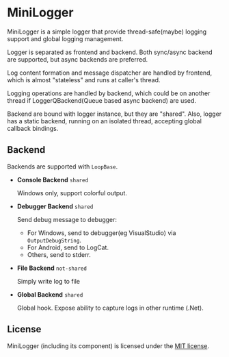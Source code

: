 # MiniLogger

MiniLogger is a simple logger that provide thread-safe(maybe) logging support and global logging management.

Logger is separated as frontend and backend. Both sync/async backend are supported, but async backends are preferred.

Log content formation and message dispatcher are handled by frontend, which is almost "stateless" and runs at caller's thread.

Logging operations are handled by backend, which could be on another thread if LoggerQBackend(Queue based async backend) are used.

Backend are bound with logger instance, but they are "shared". Also, logger has a static backend, running on an isolated thread, accepting global callback bindings.

## Backend

Backends are supported with `LoopBase`.

* **Console Backend** `shared`
  
  Windows only, support colorful output.

* **Debugger Backend** `shared`
  
  Send debug message to debugger:
  * For Windows, send to debugger(eg VisualStudio) via `OutputDebugString`.
  * For Android, send to LogCat.
  * Others, send to stderr.

* **File Backend** `not-shared`
  
  Simply write log to file

* **Global Backend** `shared`
  
  Global hook. Expose ability to capture logs in other runtime (.Net).

## License

MiniLogger (including its component) is licensed under the [MIT license](../../License.txt).